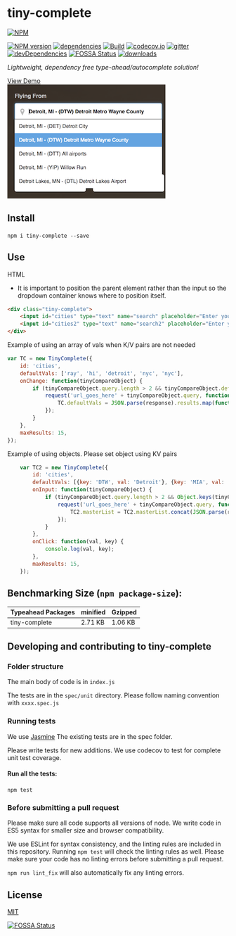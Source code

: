 # tiny-complete
[![NPM](https://nodei.co/npm/tiny-complete.png)](https://nodei.co/npm/tiny-complete/)

[![NPM version](https://img.shields.io/npm/v/tiny-complete.svg?style=flat-square)](https://www.npmjs.com/package/tiny-complete)
[![dependencies](https://david-dm.org/raymondborkowski/tiny-complete.svg)](https://david-dm.org/raymondborkowski/tiny-complete)
[![Build](https://travis-ci.org/raymondborkowski/tiny-complete.svg?branch=master)](https://travis-ci.org/raymondborkowski/tiny-complete)
[![codecov.io](https://codecov.io/github/raymondborkowski/tiny-complete/coverage.svg?branch=master)](https://codecov.io/github/raymondborkowski/tiny-complete?branch=master)
[![gitter](https://badges.gitter.im/Join%20Chat.svg)](https://gitter.im/tiny-complete?utm_source=badge&utm_medium=badge&utm_campaign=pr-badge&utm_content=badge)
[![devDependencies](https://david-dm.org/raymondborkowski/tiny-complete/dev-status.svg)](https://david-dm.org/raymondborkowski/tiny-complete#info=devDependencies)
[![FOSSA Status](https://app.fossa.io/api/projects/git%2Bgithub.com%2Fraymondborkowski%2Ftiny-complete.svg?type=shield)](https://app.fossa.io/projects/git%2Bgithub.com%2Fraymondborkowski%2Ftiny-complete?ref=badge_shield)
[![downloads](https://img.shields.io/npm/dt/tiny-complete.svg)](https://img.shields.io/npm/dt/tiny-complete.svg)

*Lightweight, dependency free type-ahead/autocomplete solution!*

[View Demo](https://raymondborkowski.github.io/tiny-complete/index.html) <br>
![](./docs/example.png)

## Install
`npm i tiny-complete --save`
## Use
HTML
* It is important to position the parent element rather than the input so the dropdown container knows where to position itself.

```html
<div class="tiny-complete">
    <input id="cities" type="text" name="search" placeholder="Enter your search term">
    <input id="cities2" type="text" name="search2" placeholder="Enter your search term">
</div>
```
Example of using an array of vals when K/V pairs are not needed
```js
var TC = new TinyComplete({
    id: 'cities',
    defaultVals: ['ray', 'hi', 'detroit', 'nyc', 'nyc'],
    onChange: function(tinyCompareObject) {
        if (tinyCompareObject.query.length > 2 && tinyCompareObject.defaultVals.length < 5) {
            request('url_goes_here' + tinyCompareObject.query, function(response) {
                TC.defaultVals = JSON.parse(response).results.map(function(record) { return record.value });
            });
        }
    },
    maxResults: 15,
});
```
Example of using objects. Please set object using KV pairs

```js
    var TC2 = new TinyComplete({
        id: 'cities',
        defaultVals: [{key: 'DTW', val: 'Detroit'}, {key: 'MIA', val: 'Miami'}, {key: 'NYC', val: 'NYC'}, {key: 'LAX', val: 'LA'}],
        onInput: function(tinyCompareObject) {
            if (tinyCompareObject.query.length > 2 && Object.keys(tinyCompareObject.defaultVals).length < 5) {
                request('url_goes_here' + tinyCompareObject.query, function(response) {
                    TC2.masterList = TC2.masterList.concat(JSON.parse(response).results.map(function(record) { return {key: record.key, val: record.value} }));
                });
            }
        },
        onClick: function(val, key) {
            console.log(val, key);
        },
        maxResults: 15,
    });
```

## Benchmarking Size (`npm package-size`):
|Typeahead Packages  | minified  |  Gzipped |
| ------------- | ------------- | ------------- |
| tiny-complete  | 2.71 KB |1.06 KB|   

## Developing and contributing to tiny-complete
### Folder structure
The main body of code is in `index.js`

The tests are in the `spec/unit` directory. Please follow naming convention with `xxxx.spec.js`

### Running tests

We use [Jasmine](https://jasmine.github.io/api/3.0/global) The existing tests are in the spec folder.

Please write tests for new additions. We use codecov to test for complete unit test coverage.

#### Run all the tests:

`npm test`

### Before submitting a pull request

Please make sure all code supports all versions of node. We write code in ES5 syntax for smaller size and browser compatibility.

We use ESLint for syntax consistency, and the linting rules are included in this repository. Running `npm test` will check the linting rules as well. Please make sure your code has no linting errors before submitting a pull request.

`npm run lint_fix` will also automatically fix any linting errors.

## License

[MIT](https://github.com/raymondborkowski/tiny-complete/blob/master/LICENSE)


[![FOSSA Status](https://app.fossa.io/api/projects/git%2Bgithub.com%2Fraymondborkowski%2Ftiny-complete.svg?type=large)](https://app.fossa.io/projects/git%2Bgithub.com%2Fraymondborkowski%2Ftiny-complete?ref=badge_large)